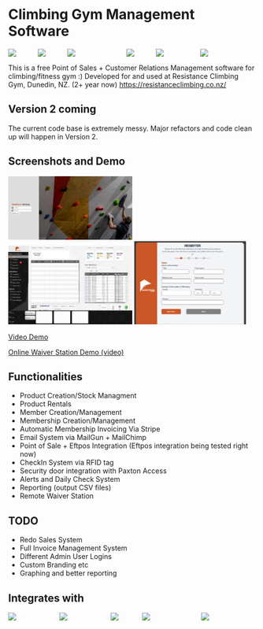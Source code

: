 # Climbing Gym Management Software

<div style="display:flex">
<img src="https://v9.angular.cn/assets/images/logos/angular/angular.svg" style="width:60px">
<img src="https://cdn3.iconfinder.com/data/icons/logos-and-brands-adobe/512/267_Python-512.png" style="width:60px">
<img src="https://deavid.files.wordpress.com/2019/10/connect-a-flask-app-to-a-mysql-database-with-sqlalchemy-and-pymysql.jpg" style="width:120px">
<img src="https://cdn.icon-icons.com/icons2/2415/PNG/512/postgresql_plain_wordmark_logo_icon_146390.png" style="width:60px">
  <img src="https://upload.wikimedia.org/wikipedia/commons/thumb/1/10/CSS3_and_HTML5_logos_and_wordmarks.svg/1187px-CSS3_and_HTML5_logos_and_wordmarks.svg.png" style="width:90px">
<img src="https://upload.wikimedia.org/wikipedia/commons/thumb/9/91/Electron_Software_Framework_Logo.svg/384px-Electron_Software_Framework_Logo.svg.png" style="width:60px">

</div>

This is a free Point of Sales + Customer Relations Management software for climbing/fitness gym :)
Developed for and used at Resistance Climbing Gym, Dunedin, NZ. (2+ year now) https://resistanceclimbing.co.nz/

## Version 2 coming
The current code base is extremely messy. Major refactors and code clean up will happen in Version 2.

## Screenshots and Demo


<p>
<img src="./screenshot_1.JPG" style="width:50%">
  <img src="./screenshot_2.JPG" style="width:50%">

<img src="WaiverStationScreenShot.PNG" style="width:45%">
</p>


[Video Demo](https://www.youtube.com/watch?v=HsmKcJCs6X0)


[Online Waiver Station Demo (video)](https://www.youtube.com/watch?v=YUYAR0oHv3A)


## Functionalities 
- Product Creation/Stock Managment
- Product Rentals
- Member Creation/Management
- Membership Creation/Management
- Automatic Membership Invoicing Via Stripe
- Email System via MailGun + MailChimp
- Point of Sale + Eftpos Integration (Eftpos integration being tested right now)
- CheckIn System via RFID tag
- Security door integration with Paxton Access
- Alerts and Daily Check System
- Reporting (output CSV files)
- Remote Waiver Station

## TODO
- Redo Sales System
- Full Invoice Management System
- Different Admin User Logins
- Custom Branding etc
- Graphing and better reporting

## Integrates with

<div style="display:flex">
<img src="https://www.paxton-access.com/wp-content/uploads/2018/12/paxton-logo.svg" style="width:130px">
<img src="https://upload.wikimedia.org/wikipedia/commons/b/ba/Stripe_Logo%2C_revised_2016.svg" style="width:130px">
<img src="https://media.trustradius.com/product-logos/6G/RU/KNRMPNZOMQJP-180x180.PNG" style="width:80px">
<img src="https://camo.githubusercontent.com/a074f0beacc94a224c9179d5a453a102375549f458e6872d62e827169776bb7c/68747470733a2f2f7261772e6769746875622e636f6d2f6d61696c67756e2f6d656469612f6d61737465722f4d61696c67756e5f5072696d6172792e706e67" style="width:150px">
  <img src="https://www.logo.wine/a/logo/Verifone/Verifone-Logo.wine.svg" style="width:140px">

</div>
